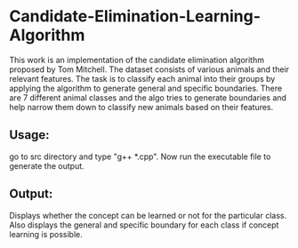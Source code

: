 # Candidate-Elimination-Learning-Algorithm

This work is an implementation of the candidate elimination algorithm proposed by Tom Mitchell. The dataset consists of various animals and their relevant features. The task is to classify each animal into their groups by applying the algorithm to generate general and specific boundaries. There are 7 different animal classes and the algo tries to generate boundaries and help narrow them down to classify new animals based on their features.

Usage:
------
go to src directory and type "g++ *.cpp". 
Now run the executable file to generate the output.

Output:
-------
Displays whether the concept can be learned or not for the particular class. Also displays the general and specific boundary for each class if concept learning is possible.
